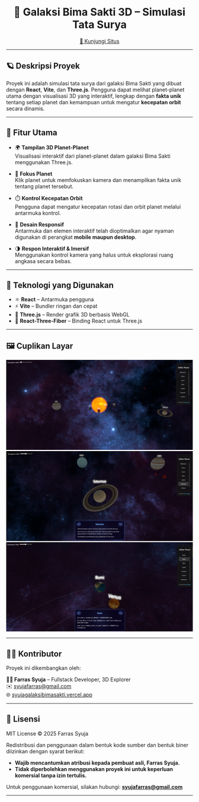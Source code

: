 <div align="center">
  <h1>🌌 Galaksi Bima Sakti 3D – Simulasi Tata Surya</h1>
  <p><a href="https://syujagalaksibimasakti.vercel.app/" target="_blank">🔗 Kunjungi Situs</a></p>
</div>

---

## 🪐 Deskripsi Proyek

Proyek ini adalah simulasi tata surya dari galaksi Bima Sakti yang dibuat dengan **React**, **Vite**, dan **Three.js**. Pengguna dapat melihat planet-planet utama dengan visualisasi 3D yang interaktif, lengkap dengan **fakta unik** tentang setiap planet dan kemampuan untuk mengatur **kecepatan orbit** secara dinamis.

---

## 🚀 Fitur Utama

- 🌍 **Tampilan 3D Planet-Planet**  
  Visualisasi interaktif dari planet-planet dalam galaksi Bima Sakti menggunakan Three.js.

- 🔭 **Fokus Planet**  
  Klik planet untuk memfokuskan kamera dan menampilkan fakta unik tentang planet tersebut.

- ⏱️ **Kontrol Kecepatan Orbit**  
  Pengguna dapat mengatur kecepatan rotasi dan orbit planet melalui antarmuka kontrol.

- 📱 **Desain Responsif**  
  Antarmuka dan elemen interaktif telah dioptimalkan agar nyaman digunakan di perangkat **mobile maupun desktop**.

- 🌗 **Respon Interaktif & Imersif**  
  Menggunakan kontrol kamera yang halus untuk eksplorasi ruang angkasa secara bebas.

---

## 🧰 Teknologi yang Digunakan

- ⚛️ **React** – Antarmuka pengguna
- ⚡ **Vite** – Bundler ringan dan cepat
- 🌌 **Three.js** – Render grafik 3D berbasis WebGL
- 🎯 **React-Three-Fiber** – Binding React untuk Three.js

---

## 🖼️ Cuplikan Layar

![Preview 1](public/sc/sc1.png)
![Preview 2](public/sc/sc2.png)
![Preview 3](public/sc/sc3.png)

---

## 🧑‍💻 Kontributor

Proyek ini dikembangkan oleh:

**👨‍🚀 Farras Syuja** – Fullstack Developer, 3D Explorer  
✉️ syujafarras@gmail.com  
🌐 [syujagalaksibimasakti.vercel.app](https://syujagalaksibimasakti.vercel.app)

---

## 📜 Lisensi

MIT License © 2025 Farras Syuja

Redistribusi dan penggunaan dalam bentuk kode sumber dan bentuk biner diizinkan dengan syarat berikut:

- **Wajib mencantumkan atribusi kepada pembuat asli, Farras Syuja.**
- **Tidak diperbolehkan menggunakan proyek ini untuk keperluan komersial tanpa izin tertulis.**

Untuk penggunaan komersial, silakan hubungi: **syujafarras@gmail.com**

---
